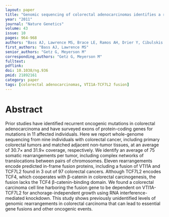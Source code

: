 ```yaml
---
layout: paper
title: "Genomic sequencing of colorectal adenocarcinomas identifies a recurrent VTI1A-TCF7L2 fusion"
year: "2011"
journal: "Nature Genetics"
volume: 43
issue: 10
pages: 964-968
authors: "Bass AJ, Lawrence MS, Brace LE, Ramos AH, Drier Y, Cibulskis K, Sougnez C, Voet D, Saksena G, Sivachenko A, Jing R, Parkin M, Pugh T, Verhaak RG, Stransky N, Boutin AT, Barretina J, Solit DB, Vakiani E, Shao W, Mishina Y, Warmuth M, Jimenez J, Chiang DY, Signoretti S, Kaelin WG Jr, Spardy N, Hahn WC, Hoshida Y, Ogino S, DePinho RA, Chin L, Garraway LA, Fuchs CS, Baselga J, Tabernero J, Gabriel S, Lander ES, Getz G, Meyerson M"
first_authors: "Bass AJ, Lawrence MS"
senior_authors: "Getz G, Meyerson M"
corresponding_authors: "Getz G, Meyerson M"
fulltext:
pdflink:
doi: 10.1038/ng.936
pmid: 21892161
category: paper
tags: [colorectal adenocarcinomas, VTI1A-TCF7L2 fusion]
---
```


# Abstract

Prior studies have identified recurrent oncogenic mutations in colorectal adenocarcinoma and have surveyed exons of protein-coding genes for mutations in 11 affected individuals. Here we report whole-genome sequencing from nine individuals with colorectal cancer, including primary colorectal tumors and matched adjacent non-tumor tissues, at an average of 30.7× and 31.9× coverage, respectively. We identify an average of 75 somatic rearrangements per tumor, including complex networks of translocations between pairs of chromosomes. Eleven rearrangements encode predicted in-frame fusion proteins, including a fusion of VTI1A and TCF7L2 found in 3 out of 97 colorectal cancers. Although TCF7L2 encodes TCF4, which cooperates with β-catenin in colorectal carcinogenesis, the fusion lacks the TCF4 β-catenin-binding domain. We found a colorectal carcinoma cell line harboring the fusion gene to be dependent on VTI1A-TCF7L2 for anchorage-independent growth using RNA interference-mediated knockdown. This study shows previously unidentified levels of genomic rearrangements in colorectal carcinoma that can lead to essential gene fusions and other oncogenic events.



